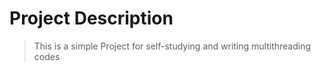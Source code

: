 # Project Description

> This is a simple Project for self-studying and writing multithreading codes 